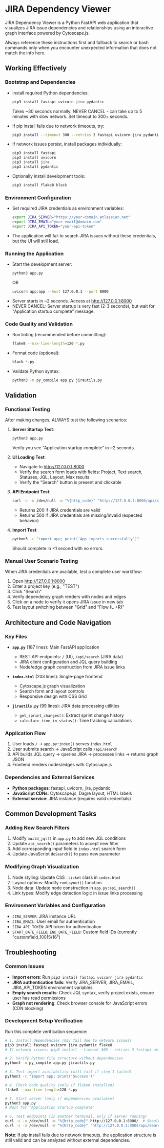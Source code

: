 # JIRA Dependency Viewer

JIRA Dependency Viewer is a Python FastAPI web application that visualizes JIRA issue dependencies and relationships using an interactive graph interface powered by Cytoscape.js.

Always reference these instructions first and fallback to search or bash commands only when you encounter unexpected information that does not match the info here.

## Working Effectively

### Bootstrap and Dependencies
- Install required Python dependencies:
  ```bash
  pip3 install fastapi uvicorn jira pydantic
  ```
  Takes ~30 seconds normally. NEVER CANCEL - can take up to 5 minutes with slow network. Set timeout to 300+ seconds.
  
- If pip install fails due to network timeouts, try:
  ```bash
  pip3 install --timeout 300 --retries 3 fastapi uvicorn jira pydantic
  ```
  
- If network issues persist, install packages individually:
  ```bash
  pip3 install fastapi
  pip3 install uvicorn
  pip3 install jira
  pip3 install pydantic
  ```

- Optionally install development tools:
  ```bash
  pip3 install flake8 black
  ```

### Environment Configuration
- Set required JIRA credentials as environment variables:
  ```bash
  export JIRA_SERVER="https://your-domain.atlassian.net"
  export JIRA_EMAIL="your-email@domain.com"
  export JIRA_API_TOKEN="your-api-token"
  ```
- The application will fail to search JIRA issues without these credentials, but the UI will still load.

### Running the Application
- Start the development server:
  ```bash
  python3 app.py
  ```
  OR
  ```bash
  uvicorn app:app --host 127.0.0.1 --port 8000
  ```
- Server starts in ~2 seconds. Access at http://127.0.0.1:8000
- NEVER CANCEL: Server startup is very fast (2-3 seconds), but wait for "Application startup complete" message.

### Code Quality and Validation
- Run linting (recommended before committing):
  ```bash
  flake8 --max-line-length=120 *.py
  ```
- Format code (optional):
  ```bash
  black *.py
  ```
- Validate Python syntax:
  ```bash
  python3 -m py_compile app.py jirautils.py
  ```

## Validation

### Functional Testing
After making changes, ALWAYS test the following scenarios:

1. **Server Startup Test**:
   ```bash
   python3 app.py
   ```
   Verify you see "Application startup complete" in ~2 seconds.

2. **UI Loading Test**:
   - Navigate to http://127.0.0.1:8000
   - Verify the search form loads with fields: Project, Text search, Statuses, JQL, Layout, Max results
   - Verify the "Search" button is present and clickable

3. **API Endpoint Test**:
   ```bash
   curl -s -o /dev/null -w "%{http_code}" "http://127.0.0.1:8000/api/search?jql=ORDER%20BY%20updated%20DESC"
   ```
   - Returns 200 if JIRA credentials are valid
   - Returns 500 if JIRA credentials are missing/invalid (expected behavior)

4. **Import Test**:
   ```bash
   python3 -c "import app; print('App imports successfully')"
   ```
   Should complete in <1 second with no errors.

### Manual User Scenario Testing
When JIRA credentials are available, test a complete user workflow:
1. Open http://127.0.0.1:8000
2. Enter a project key (e.g., "TEST")
3. Click "Search"
4. Verify dependency graph renders with nodes and edges
5. Click on a node to verify it opens JIRA issue in new tab
6. Test layout switching between "Grid" and "Flow (L→R)"

## Architecture and Code Navigation

### Key Files
- **`app.py`** (187 lines): Main FastAPI application
  - REST API endpoints: `/` (UI), `/api/search` (JIRA data)
  - JIRA client configuration and JQL query building
  - Node/edge graph construction from JIRA issue links
  
- **`index.html`** (203 lines): Single-page frontend
  - Cytoscape.js graph visualization
  - Search form and layout controls
  - Responsive design with CSS Grid

- **`jirautils.py`** (99 lines): JIRA data processing utilities
  - `get_sprint_changes()`: Extract sprint change history
  - `calculate_time_in_status()`: Time tracking calculations

### Application Flow
1. User loads `/` → `app.py:index()` serves `index.html`
2. User submits search → JavaScript calls `/api/search`
3. API builds JQL query → queries JIRA → processes links → returns graph JSON
4. Frontend renders nodes/edges with Cytoscape.js

### Dependencies and External Services
- **Python packages**: fastapi, uvicorn, jira, pydantic
- **JavaScript CDNs**: Cytoscape.js, Dagre layout, HTML labels
- **External service**: JIRA instance (requires valid credentials)

## Common Development Tasks

### Adding New Search Filters
1. Modify `build_jql()` in `app.py` to add new JQL conditions
2. Update `api_search()` parameters to accept new filter
3. Add corresponding input field in `index.html` search form
4. Update JavaScript `doSearch()` to pass new parameter

### Modifying Graph Visualization
1. Node styling: Update CSS `.ticket` class in `index.html`
2. Layout options: Modify `runLayout()` function
3. Node data: Update node construction in `app.py:api_search()`
4. Link types: Modify edge detection logic in issue links processing

### Environment Variables and Configuration
- `JIRA_SERVER`: JIRA instance URL
- `JIRA_EMAIL`: User email for authentication  
- `JIRA_API_TOKEN`: API token for authentication
- `START_DATE_FIELD`, `END_DATE_FIELD`: Custom field IDs (currently "customfield_10015/16")

## Troubleshooting

### Common Issues
- **Import errors**: Run `pip3 install fastapi uvicorn jira pydantic`
- **JIRA authentication fails**: Verify JIRA_SERVER, JIRA_EMAIL, JIRA_API_TOKEN environment variables
- **Empty search results**: Check JQL syntax, verify project exists, ensure user has read permissions
- **Graph not rendering**: Check browser console for JavaScript errors (CDN blocking)

### Development Setup Verification
Run this complete verification sequence:
```bash
# 1. Install dependencies (may fail due to network issues)
pip3 install fastapi uvicorn jira pydantic flake8
# If network issues: pip3 install --timeout 300 --retries 3 fastapi uvicorn jira pydantic

# 2. Verify Python file structure without dependencies
python3 -m py_compile app.py jirautils.py

# 3. Test import availability (will fail if step 1 failed)
python3 -c "import app; print('Success')"

# 4. Check code quality (only if flake8 installed)
flake8 --max-line-length=120 *.py

# 5. Start server (only if dependencies available)
python3 app.py
# Wait for "Application startup complete"

# 6. Test endpoints (in another terminal, only if server running)
curl -s -o /dev/null -w "%{http_code}" http://127.0.0.1:8000/  # Should return 200
curl -s -o /dev/null -w "%{http_code}" "http://127.0.0.1:8000/api/search?jql=ORDER%20BY%20updated%20DESC"  # 200 or 500
```

**Note**: If pip install fails due to network timeouts, the application structure is still valid and can be analyzed without external dependencies.